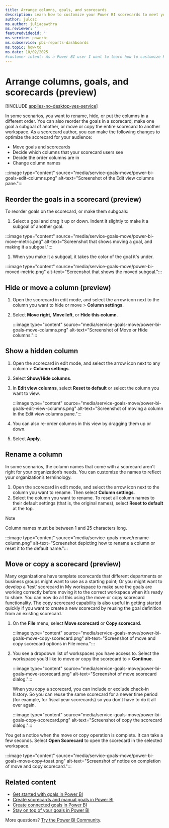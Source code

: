 ```yaml
---
title: Arrange columns, goals, and scorecards
description: Learn how to customize your Power BI scorecards to meet your teams' needs by arranging columns, goals, and scorecards effectively for your team.
author: julcsc
ms.author: juliacawthra
ms.reviewer: ''
featuredvideoid: ''
ms.service: powerbi
ms.subservice: pbi-reports-dashboards
ms.topic: how-to
ms.date: 10/02/2025
#customer intent: As a Power BI user I want to learn how to customize Power BI scorecards.
---
```

# Arrange columns, goals, and scorecards (preview)

[!INCLUDE [applies-no-desktop-yes-service](../includes/applies-no-desktop-yes-service.md)]

In some scenarios, you want to rename, hide, or put the columns in a different order. You can also reorder the goals in a scorecard, make one goal a subgoal of another, or move or copy the entire scorecard to another workspace. As a scorecard author, you can make the following changes to optimize the scorecard for your audience:

- Move goals and scorecards
- Decide which columns that your scorecard users see
- Decide the order columns are in
- Change column names

:::image type="content" source="media/service-goals-move/power-bi-goals-edit-columns.png" alt-text="Screenshot of the Edit view columns pane.":::

## Reorder the goals in a scorecard (preview)

To reorder goals on the scorecard, or make them subgoals:

1. Select a goal and drag it up or down. Indent it slightly to make it a subgoal of another goal.

  :::image type="content" source="media/service-goals-move/power-bi-move-metric.png" alt-text="Screenshot that shows moving a goal, and making it a subgoal.":::

1. When you make it a subgoal, it takes the color of the goal it's under.

  :::image type="content" source="media/service-goals-move/power-bi-moved-metric.png" alt-text="Screenshot that shows the moved subgoal.":::

## Hide or move a column (preview)

1. Open the scorecard in edit mode, and select the arrow icon next to the column you want to hide or move > **Column settings**.
1. Select **Move right**, **Move left**, or **Hide this column**.

    :::image type="content" source="media/service-goals-move/power-bi-goals-move-columns.png" alt-text="Screenshot of Move or Hide columns.":::

## Show a hidden column

1. Open the scorecard in edit mode, and select the arrow icon next to any column > **Column settings**.
1. Select **Show/Hide columns**.
1. In **Edit view columns**, select **Reset to default** or select the column you want to view.

    :::image type="content" source="media/service-goals-move/power-bi-goals-edit-view-columns.png" alt-text="Screenshot of moving a column in the Edit view columns pane.":::

1. You can also re-order columns in this view by dragging them up or down.
1. Select **Apply**.

## Rename a column

In some scenarios, the column names that come with a scorecard aren't right for your organization’s needs. You can customize the names to reflect your organization’s terminology.

1. Open the scorecard in edit mode, and select the arrow icon next to the column you want to rename. Then select **Column settings**.
1. Select the column you want to rename. To reset all column names to their default settings (that is, the original names), select **Reset to default** at the top.

> [!NOTE]
> Column names must be between 1 and 25 characters long.

:::image type="content" source="media/service-goals-move/rename-column.png" alt-text="Screenshot depicting how to rename a column or reset it to the default name.":::

## Move or copy a scorecard (preview)

Many organizations have template scorecards that different departments or business groups might want to use as a starting point; Or you might want to develop a ‘test’ scorecard in My workspace to make sure the goals are working correctly before moving it to the correct workspace when it’s ready to share. You can now do all this using the move or copy scorecard functionality. The copy scorecard capability is also useful in getting started quickly if you want to create a new scorecard by reusing the goal definition from an existing scorecard.

1. On the **File** menu, select **Move scorecard** or **Copy scorecard**.

    :::image type="content" source="media/service-goals-move/power-bi-goals-move-copy-scorecard.png" alt-text="Screenshot of move and copy scorecard options in File menu.":::

1. You see a dropdown list of workspaces you have access to. Select the workspace you’d like to move or copy the scorecard to > **Continue**.

    :::image type="content" source="media/service-goals-move/power-bi-goals-move-scorecard.png" alt-text="Screenshot of move scorecard dialog.":::

    When you copy a scorecard, you can include or exclude check-in history. So you can reuse the same scorecard for a newer time period (for example, for fiscal year scorecards) so you don't have to do it all over again.

    :::image type="content" source="media/service-goals-move/power-bi-goals-copy-scorecard.png" alt-text="Screenshot of copy the scorecard dialog.":::

 You get a notice when the move or copy operation is complete. It can take a few seconds. Select **Open Scorecard** to open the scorecard in the selected workspace.

:::image type="content" source="media/service-goals-move/power-bi-goals-move-copy-toast.png" alt-text="Screenshot of notice on completion of move and copy scorecard.":::

## Related content

- [Get started with goals in Power BI](service-goals-introduction.md)
- [Create scorecards and manual goals in Power BI](service-goals-create.md)
- [Create connected goals in Power BI](service-goals-create-connected.md)
- [Stay on top of your goals in Power BI](service-goals-check-in.md)

More questions? [Try the Power BI Community](https://community.powerbi.com/).
